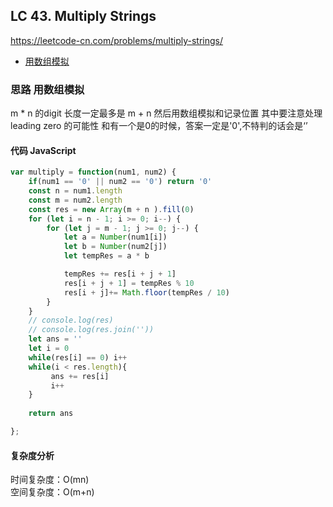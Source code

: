 ## LC 43. Multiply Strings
https://leetcode-cn.com/problems/multiply-strings/
- [用数组模拟](#思路-用数组模拟)

### 思路 用数组模拟
m * n 的digit 长度一定最多是 m + n 然后用数组模拟和记录位置
其中要注意处理leading zero 的可能性
和有一个是0的时候，答案一定是'0',不特判的话会是‘’

#### 代码 JavaScript

```JavaScript
var multiply = function(num1, num2) {
    if(num1 == '0' || num2 == '0') return '0'
    const n = num1.length
    const m = num2.length
    const res = new Array(m + n ).fill(0)
    for (let i = n - 1; i >= 0; i--) {
        for (let j = m - 1; j >= 0; j--) {
            let a = Number(num1[i])
            let b = Number(num2[j])
            let tempRes = a * b 

            tempRes += res[i + j + 1]
            res[i + j + 1] = tempRes % 10
            res[i + j]+= Math.floor(tempRes / 10)
        }
    }
    // console.log(res)
    // console.log(res.join(''))
    let ans = ''
    let i = 0
    while(res[i] == 0) i++
    while(i < res.length){
         ans += res[i]
         i++
    }
    
    return ans

};

```

#### 复杂度分析
时间复杂度：O(mn) </br>
空间复杂度：O(m+n)
